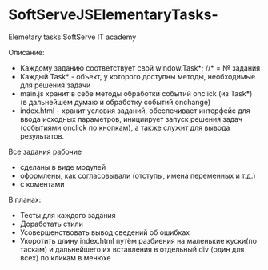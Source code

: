 # SoftServeJSElementaryTasks-
Elemetary tasks SoftServe IT academy

Описание:
 - Каждому заданию соответствует свой window.Task*; //* = № задания
 - Каждый Task* -  объект, у которого доступны методы, необходимые для решения задачи
 - main.js хранит в себе методы обработки событий onclick (из Task*) (в дальнейшем думаю и обработку событий onchange)
 - index.html  - хранит условия заданий, обеспечивает интерфейс для ввода исходных параметров, инициирует запуск решения задач (событиями onclick по кнопкам),  а также служит для вывода результатов.
 
 
Все задания рабочие

 - сделаны в виде модулей
 - оформлены, как согласовывали (отступы, имена переменных и т.д.)
 - с коментами  
 
 
В планах:
 - Тесты для каждого задания
 - Доработать стили
 - Усовершенствовать вывод сведений об ошибках
 - Укоротить длину index.html путём разбиения на маленькие куски(по таскам) и дальнейшего их вставления в отдельный div (один для всех) по кликам в менюхе
